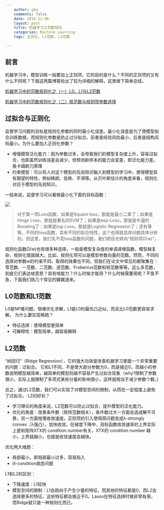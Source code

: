 ```yaml
---
    author: gkq
    comments: false
    date: 2016-11-06
    layout: post
    title: 机器学习之范数规则
    categories: Machine Learning
    tags: 正则化, L1范数, L2范数

---
```


## 前言 ##

机器学习中，模型训练一般要加上正则项，它的目的是什么？不同的正则项的又有什么不同呢？下面这两篇博客给出了较为详细的解释，这里做下简单总结。

[机器学习中的范数规则化之（一）L0、L1与L2范数](http://blog.csdn.net/zouxy09/article/details/24971995/)

[机器学习中的范数规则化之（二）核范数与规则项参数选择](http://blog.csdn.net/zouxy09/article/details/24972869)

## 过拟合与正则化 ##

监督学习问题的目标是规则化参数的同时最小化误差。最小化误差是为了使模型拟合训练数据，而规则化参数是防止过分拟合。前者是经验风险最小，后者是结构风险最小。为什么要加入正则化参数？

- 增强模型泛化能力：因为参数过多，会导致我们的模型复杂度上升，容易过拟合，也即虽然训练误差会减少，但预测新样本的能力会变差，即泛化能力差。
奥卡姆剃刀原理
- 约束模型：可以将人对这个模型的先验知识融入到模型的学习中，使得模型具有期望的特性，例如稀疏、低秩、平滑等。从贝叶斯估计的角度来看，规则化对应于模型的先验知识。

一般来说，监督学习可以看做最小化下面的目标函数：

![](http://img.blog.csdn.net/20140504122253546?watermark/2/text/aHR0cDovL2Jsb2cuY3Nkbi5uZXQvem91eHkwOQ==/font/5a6L5L2T/fontsize/400/fill/I0JBQkFCMA==/dissolve/70/gravity/SouthEast)

> 对于第一项Loss函数，如果是Square loss，那就是最小二乘了；如果是Hinge Loss，那就是著名的SVM了；如果是exp-Loss，那就是牛逼的 Boosting了；如果是log-Loss，那就是Logistic Regression了；还有等等。不同的loss函数，具有不同的拟合特性，这个也得就具体问题具体分析的。但这里，我们先不究loss函数的问题，我们把目光转向“规则项Ω(w)”。

规则化函数Ω(w)也有很多种选择，一般是模型复杂度的单调递增函数，模型越复杂，规则化值就越大。比如，规则化项可以是模型参数向量的范数。然而，不同的选择对参数w的约束不同，取得的效果也不同，但我们在论文中常见的都聚集在：零范数、一范数、二范数、迹范数、Frobenius范数和核范数等等。这么多范数，到底它们表达啥意思？具有啥能力？什么时候才能用？什么时候需要用呢？不急不急，下面我们挑几个常见的娓娓道来。

## L0范数和L1范数 ##
L0是NP难问题，很难优化求解，L1是L0的最优凸近似，而且比L0范数更容易求解。
为什么要实现稀疏？

- 特征选择：使得模型更简单
- 可解释性：模型简单，越容易解释

## L2范数 ##
“岭回归”（Ridge Regression），它的强大功效是改善机器学习里面一个非常重要的问题：过拟合。
它和L1不同，不是使大部分参数为0，而是接近0，而越小的参数说明模型越简单，越简单的模型则越不容易产生过拟合现象（why?限制了参数很小，实际上就限制了多项式某些分量的影响很小，这样就相当于减少参数个数。)

总之，通过L2范数，我们可以实现了对模型空间的限制，从而在一定程度上避免了过拟合。
L2的好处？

- 学习理论的角度来说，L2范数可以防止过拟合，提升模型的泛化能力。
- 优化的角度：改善条件数（矩阵范数相关），条件数过大一方面会造成解不可靠，另一方面拖慢收敛速度。正则项的引入使得原问题变成λ-strongly convex（λ强凸），加快收敛。在梯度下降中，目标函数收敛速率的上界实际上是和矩阵XTX的 condition number有关，XTX的 condition number 越小，上界就越小，也就是收敛速度会越快。

优化两大难题：

- 局部最小，即局部最小过多，容易陷入
- ill-condition病态问题

L1和L2的区别：

- 下降速度：L1较快
- 模型空间的限制：L1会趋向于产生少量的特征，而其他的特征都是0，而L2会选择更多的特征，这些特征都会接近于0。Lasso在特征选择时候非常有用，而Ridge就只是一种规则化而已。